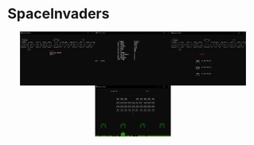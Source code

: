 # SpaceInvaders

  <div style="display:flex; justify-content: center; flex-direction: row; flex-wrap: wrap;">
        <img src="Image/Screenshot_1.png" width="30%">
        <img src="Image/Screenshot_2.png" width="30%">
        <img src="Image/Screenshot_3.png" width="30%">
        <img src="Image/Screenshot_4.png" width="30%">
  </div>  
